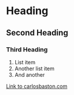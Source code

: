 # Heading

## Second Heading

### Third Heading

1. List item
2. Another list item
3. And another

[Link to carlosbaston.com](http://carlosbaston.com)
